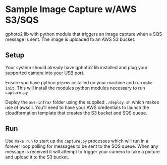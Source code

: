 # Sample Image Capture w/AWS S3/SQS

gphoto2 lib with python module that triggers an image capture when a SQS message is sent. The image is uploaded to an AWS S3 bucket.


## Setup

Your system should already have gphoto2 lib installed and plug your supported camera into your USB port.

Ensure you have python `pipenv` installed on your machine and run `make init`. This will install the modules python modules necessary to run `capture.py`

Deploy the `aws-infra/` folder using the supplied `./deploy.sh` which makes use of awscli. You'll need to have your AWS credentials to launch the cloudformation template that creates the S3 bucket and SQS queue.

## Run

Use `make run` to start up the `capture.py` processes which will run in a forever loop polling for messages to be sent to the SQS queue. When any message is received it will attempt to trigger your camera to take a picture and upload it to the S3 bucket.
